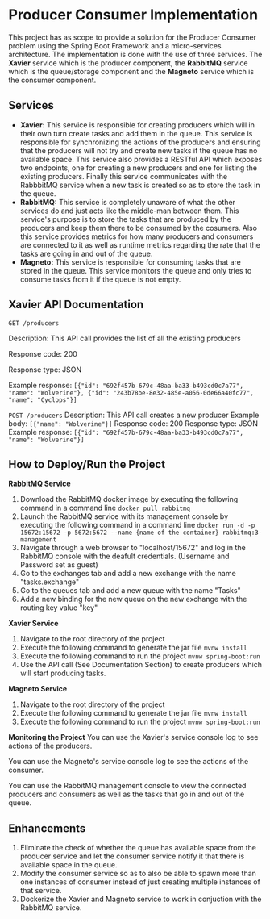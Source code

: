 # Producer Consumer Implementation

This project has as scope to provide a solution for the Producer Consumer problem using the Spring Boot Framework and a micro-services architecture. The implementation is done with the use of three services. The **Xavier** service which is the producer component, the **RabbitMQ** service which is the queue/storage component and the **Magneto** service which is the consumer component.

## Services

 - **Xavier:** This service is responsible for creating producers which will in their own turn create tasks and add them in the queue. This service is responsible for synchronizing the actions of the producers and ensuring that the producers will not try and create new tasks if the queue has no available space. This service also provides a RESTful API which exposes two endpoints, one for creating a new producers and one for listing the existing producers. Finally this service communicates with the RabbbitMQ service when a new task is created so as to store the task in the queue.
 - **RabbitMQ:** This service is completely unaware of what the other services do and just acts like the middle-man between them. This service's purpose is to store the tasks that are produced by the producers and keep them there to be consumed by the cosumers. Also this service provides metrics for how many producers and consumers are connected to it as well as runtime metrics regarding the rate that the tasks are going in and out of the queue. 
 - **Magneto:** This service is responsible for consuming tasks that are stored in the queue. This service monitors the queue and only tries to consume tasks from it if the queue is not empty.

## Xavier API Documentation

`GET /producers`

Description: This API call provides the list of all the existing producers

Response code: 200

Response type: JSON

Example response: `[{"id": "692f457b-679c-48aa-ba33-b493cd0c7a77", "name": "Wolverine"}, {"id": "243b78be-8e32-485e-a056-0de66a40fc77", "name": "Cyclops"}]`

`POST /producers`
Description: This API call creates a new producer
Example body: `[{"name": "Wolverine"}]`
Response code: 200
Response type: JSON
Example response: `[{"id": "692f457b-679c-48aa-ba33-b493cd0c7a77", "name": "Wolverine"}]`

## How to Deploy/Run the Project

**RabbitMQ Service**
 1. Download the RabbitMQ docker image by executing the following command in a command line
`docker pull rabbitmq`
 2. Launch the RabbitMQ service with its management console by executing the following command in a command line
`docker run -d -p 15672:15672 -p 5672:5672 --name {name of the container} rabbitmq:3-management`
 3. Navigate through a web browser to "localhost/15672" and log in the RabbitMQ console with the deafult credentials. (Username and Password set as guest)
 4. Go to the exchanges tab and add a new exchange with the name "tasks.exchange"
 5. Go to the queues tab and add a new queue with the name "Tasks"
 6. Add a new binding for the new queue on the new exchange with the routing key value "key"

**Xavier Service**

 1. Navigate to the root directory of the project
 2. Execute the following command to generate the jar file
 `mvnw install`
 3. Execute the following command to run the project `mvnw spring-boot:run`
 4. Use the API call (See Documentation Section) to create producers which will start producing tasks.

**Magneto Service**

 1. Navigate to the root directory of the project
 2. Execute the following command to generate the jar file
 `mvnw install`
 3. Execute the following command to run the project `mvnw spring-boot:run`

**Monitoring the Project**
You can use the Xavier's service console log to see actions of the producers.

You can use the Magneto's service console log to see the actions of the consumer.

You can use the RabbitMQ management console to view the connected producers and consumers as well as the tasks that go in and out of the queue.

## Enhancements

 1. Eliminate the check of whether the queue has available space from the producer service and let the consumer service notify it that there is available space in the queue.
 2. Modify the consumer service so as to also be able to spawn more than one instances of consumer instead of just creating multiple instances of that service.
 3. Dockerize the Xavier and Magneto service to work in conjuction with the RabbitMQ service.
